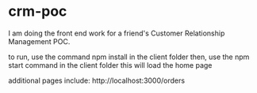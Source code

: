 # crm-poc
I am doing the front end work for a friend's Customer Relationship Management POC.

to run,
use the command npm install in the client folder
then, use the npm start command in the client folder
this will load the home page

additional pages include:
http://localhost:3000/orders

